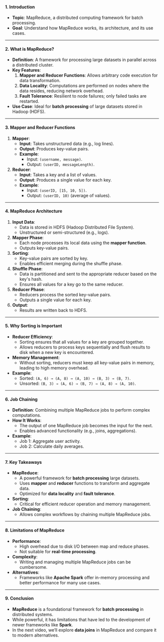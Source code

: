 
#### **1. Introduction**
- **Topic**: MapReduce, a distributed computing framework for batch processing.
- **Goal**: Understand how MapReduce works, its architecture, and its use cases.

---

#### **2. What is MapReduce?**
- **Definition**: A framework for processing large datasets in parallel across a distributed cluster.
- **Key Features**:
  1. **Mapper and Reducer Functions**: Allows arbitrary code execution for data transformation.
  2. **Data Locality**: Computations are performed on nodes where the data resides, reducing network overhead.
  3. **Fault Tolerance**: Resilient to node failures; only failed tasks are restarted.
- **Use Case**: Ideal for **batch processing** of large datasets stored in Hadoop (HDFS).

---

#### **3. Mapper and Reducer Functions**
1. **Mapper**:
   - **Input**: Takes unstructured data (e.g., log lines).
   - **Output**: Produces key-value pairs.
   - **Example**:
     - Input: `(username, message)`.
     - Output: `(userID, messageLength)`.
2. **Reducer**:
   - **Input**: Takes a key and a list of values.
   - **Output**: Produces a single value for each key.
   - **Example**:
     - Input: `(userID, [15, 10, 5])`.
     - Output: `(userID, 10)` (average of values).

---

#### **4. MapReduce Architecture**
1. **Input Data**:
   - Data is stored in HDFS (Hadoop Distributed File System).
   - Unstructured or semi-structured (e.g., logs).
2. **Mapper Phase**:
   - Each node processes its local data using the **mapper function**.
   - Outputs key-value pairs.
3. **Sorting**:
   - Key-value pairs are sorted by key.
   - Enables efficient merging during the shuffle phase.
4. **Shuffle Phase**:
   - Data is partitioned and sent to the appropriate reducer based on the key's hash.
   - Ensures all values for a key go to the same reducer.
5. **Reducer Phase**:
   - Reducers process the sorted key-value pairs.
   - Outputs a single value for each key.
6. **Output**:
   - Results are written back to HDFS.

---

#### **5. Why Sorting is Important**
- **Reducer Efficiency**:
  - Sorting ensures that all values for a key are grouped together.
  - Allows reducers to process keys sequentially and flush results to disk when a new key is encountered.
- **Memory Management**:
  - Without sorting, reducers must keep all key-value pairs in memory, leading to high memory overhead.
- **Example**:
  - Sorted: `(A, 6) → (A, 8) → (A, 10) → (B, 3) → (B, 7)`.
  - Unsorted: `(B, 3) → (A, 6) → (B, 7) → (A, 8) → (A, 10)`.

---

#### **6. Job Chaining**
- **Definition**: Combining multiple MapReduce jobs to perform complex computations.
- **How It Works**:
  - The output of one MapReduce job becomes the input for the next.
  - Enables advanced functionality (e.g., joins, aggregations).
- **Example**:
  - Job 1: Aggregate user activity.
  - Job 2: Calculate daily averages.

---

#### **7. Key Takeaways**
- **MapReduce**:
  - A powerful framework for **batch processing** large datasets.
  - Uses **mapper** and **reducer** functions to transform and aggregate data.
  - Optimized for **data locality** and **fault tolerance**.
- **Sorting**:
  - Critical for efficient reducer operation and memory management.
- **Job Chaining**:
  - Allows complex workflows by chaining multiple MapReduce jobs.

---

#### **8. Limitations of MapReduce**
- **Performance**:
  - High overhead due to disk I/O between map and reduce phases.
  - Not suitable for **real-time processing**.
- **Complexity**:
  - Writing and managing multiple MapReduce jobs can be cumbersome.
- **Alternatives**:
  - Frameworks like **Apache Spark** offer in-memory processing and better performance for many use cases.

---

#### **9. Conclusion**
- **MapReduce** is a foundational framework for **batch processing** in distributed systems.
- While powerful, it has limitations that have led to the development of newer frameworks like **Spark**.
- In the next video, we’ll explore **data joins** in MapReduce and compare it to modern alternatives.

